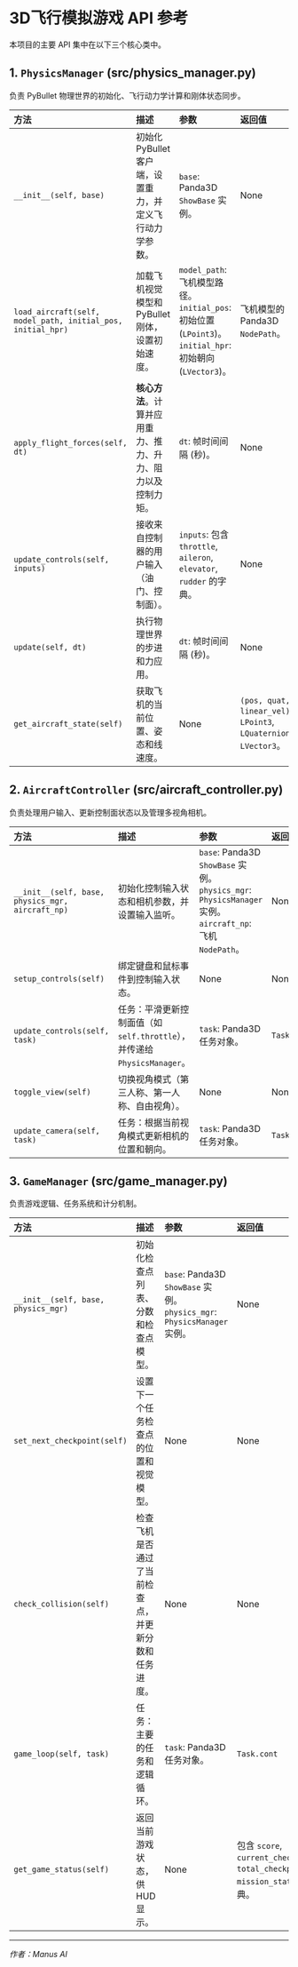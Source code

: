 # 3D飞行模拟游戏 API 参考

本项目的主要 API 集中在以下三个核心类中。

## 1. `PhysicsManager` (src/physics_manager.py)

负责 PyBullet 物理世界的初始化、飞行动力学计算和刚体状态同步。

| 方法 | 描述 | 参数 | 返回值 |
| :--- | :--- | :--- | :--- |
| `__init__(self, base)` | 初始化 PyBullet 客户端，设置重力，并定义飞行动力学参数。 | `base`: Panda3D `ShowBase` 实例。 | None |
| `load_aircraft(self, model_path, initial_pos, initial_hpr)` | 加载飞机视觉模型和 PyBullet 刚体，设置初始速度。 | `model_path`: 飞机模型路径。<br>`initial_pos`: 初始位置 (`LPoint3`)。<br>`initial_hpr`: 初始朝向 (`LVector3`)。 | 飞机模型的 Panda3D `NodePath`。 |
| `apply_flight_forces(self, dt)` | **核心方法**。计算并应用重力、推力、升力、阻力以及控制力矩。 | `dt`: 帧时间间隔 (秒)。 | None |
| `update_controls(self, inputs)` | 接收来自控制器的用户输入（油门、控制面）。 | `inputs`: 包含 `throttle`, `aileron`, `elevator`, `rudder` 的字典。 | None |
| `update(self, dt)` | 执行物理世界的步进和力应用。 | `dt`: 帧时间间隔 (秒)。 | None |
| `get_aircraft_state(self)` | 获取飞机的当前位置、姿态和线速度。 | None | `(pos, quat, linear_vel)`: `LPoint3`, `LQuaternion`, `LVector3`。 |

## 2. `AircraftController` (src/aircraft_controller.py)

负责处理用户输入、更新控制面状态以及管理多视角相机。

| 方法 | 描述 | 参数 | 返回值 |
| :--- | :--- | :--- | :--- |
| `__init__(self, base, physics_mgr, aircraft_np)` | 初始化控制输入状态和相机参数，并设置输入监听。 | `base`: Panda3D `ShowBase` 实例。<br>`physics_mgr`: `PhysicsManager` 实例。<br>`aircraft_np`: 飞机 `NodePath`。 | None |
| `setup_controls(self)` | 绑定键盘和鼠标事件到控制输入状态。 | None | None |
| `update_controls(self, task)` | 任务：平滑更新控制面值（如 `self.throttle`），并传递给 `PhysicsManager`。 | `task`: Panda3D 任务对象。 | `Task.cont` |
| `toggle_view(self)` | 切换视角模式（第三人称、第一人称、自由视角）。 | None | None |
| `update_camera(self, task)` | 任务：根据当前视角模式更新相机的位置和朝向。 | `task`: Panda3D 任务对象。 | `Task.cont` |

## 3. `GameManager` (src/game_manager.py)

负责游戏逻辑、任务系统和计分机制。

| 方法 | 描述 | 参数 | 返回值 |
| :--- | :--- | :--- | :--- |
| `__init__(self, base, physics_mgr)` | 初始化检查点列表、分数和检查点模型。 | `base`: Panda3D `ShowBase` 实例。<br>`physics_mgr`: `PhysicsManager` 实例。 | None |
| `set_next_checkpoint(self)` | 设置下一个任务检查点的位置和视觉模型。 | None | None |
| `check_collision(self)` | 检查飞机是否通过了当前检查点，并更新分数和任务进度。 | None | None |
| `game_loop(self, task)` | 任务：主要的任务和逻辑循环。 | `task`: Panda3D 任务对象。 | `Task.cont` |
| `get_game_status(self)` | 返回当前游戏状态，供 HUD 显示。 | None | 包含 `score`, `current_checkpoint`, `total_checkpoints`, `mission_status` 的字典。 |

---
*作者：Manus AI*


